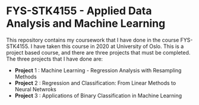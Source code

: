 # FYS-STK4155 - Applied Data Analysis and Machine Learning

This repository contains my coursework that I have done in the course FYS-STK4155. I have taken this course in 2020 at University of Oslo. This is a project based course, and there are three projects that must be completed. The three projects that I have done are:

* **Project** 1 : Machine Learning - Regression Analysis with Resampling Methods
* **Project** 2 : Regression and Classification: From Linear Methods to Neural Netwroks
* **Project** 3 : Applications of Binary Classification in Machine Learning


